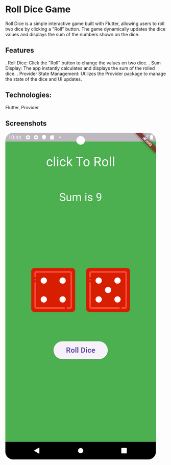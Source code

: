 # Roll Dice Game

Roll Dice is a simple interactive game built with Flutter, allowing users to roll two dice by clicking a "Roll" button. The game dynamically updates the dice values and displays the sum of the numbers shown on the dice.
## Features
. Roll Dice: Click the "Roll" button to change the values on two dice.
. Sum Display: The app instantly calculates and displays the sum of the rolled dice.
. Provider State Management: Utilizes the Provider package to manage the state of the dice and UI updates.
## Technologies:
Flutter, Provider


## Screenshots
![Screenshot of the app](screenshots/Screenshot_20240717_114415.png)
